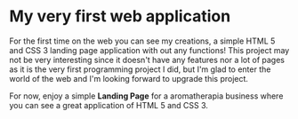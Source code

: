 # My very first web application

For the first time on the web you can see my creations, a simple HTML 5 and CSS 3 landing page application with out any functions! This project may not be very interesting since it doesn't have any features nor a lot of pages as it is the very first programming project I did, but I'm glad to enter the world of the web and I'm looking forward to upgrade this project.

For now, enjoy a simple **Landing Page** for a aromatherapia business where you can see a great application of HTML 5 and CSS 3. 
